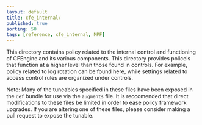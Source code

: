 ```yaml
---
layout: default
title: cfe_internal/
published: true
sorting: 50
tags: [reference, cfe_internal, MPF]
---
```


This directory contains policy related to the internal control and functioning
of CFEngine and its various components. This directory provides policeis that
function at a higher level than those found in controls. For example, policy
related to log rotation can be found here, while settings related to access
control rules are organized under controls.

Note: Many of the tuneables specified in these files have been exposed in the
`def` bundle for use via the `augments` file. It is reccomended that direct
modifications to these files be limited in order to ease policy framework
upgrades. If you are altering one of these files, please consider making a pull
request to expose the tunable.

